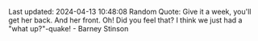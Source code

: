 Last updated: 2024-04-13 10:48:08
Random Quote: Give it a week, you'll get her back. And her front.
Oh! Did you feel that? I think we just had a "what up?"-quake! - Barney Stinson